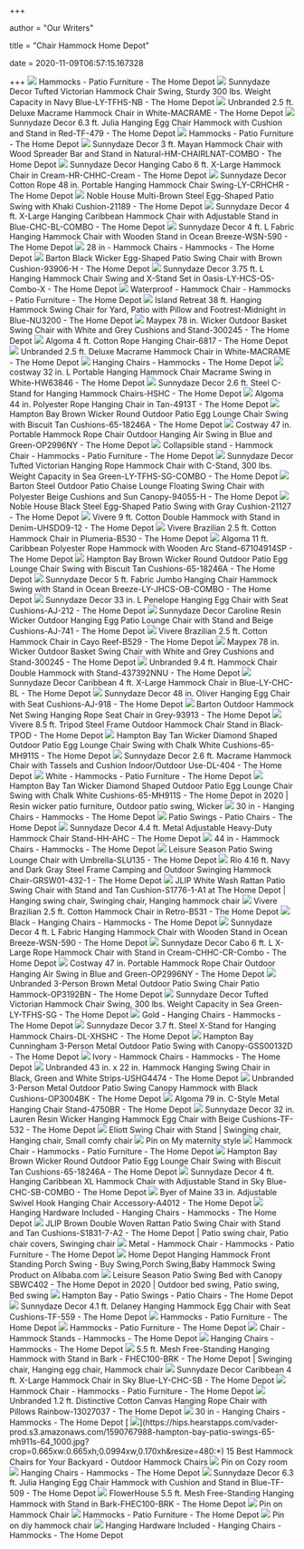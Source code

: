 +++
        
author = "Our Writers"
        
title = "Chair Hammock Home Depot"
        
date = 2020-11-09T06:57:15.167328
        
+++
[ ![](https://images.homedepot-static.com/productImages/f6a43caa-52f7-4b06-b1ba-70fe1292f056/svn/flowerhouse-fabric-hammocks-fhpc100-brk-64_400.jpg)](https://images.homedepot-static.com/productImages/f6a43caa-52f7-4b06-b1ba-70fe1292f056/svn/flowerhouse-fabric-hammocks-fhpc100-brk-64_400.jpg) Hammocks - Patio Furniture - The Home Depot
[ ![](https://images.homedepot-static.com/productImages/c805d80e-6e6e-411f-924b-d629f22c7208/svn/sunnydaze-decor-hanging-chairs-ly-tfhs-nb-64_600.jpg)](https://images.homedepot-static.com/productImages/c805d80e-6e6e-411f-924b-d629f22c7208/svn/sunnydaze-decor-hanging-chairs-ly-tfhs-nb-64_600.jpg) Sunnydaze Decor Tufted Victorian Hammock Chair Swing, Sturdy 300 lbs.  Weight Capacity in Navy Blue-LY-TFHS-NB - The Home Depot
[ ![](https://images.homedepot-static.com/productImages/213f8c35-a117-44f1-8849-69726a2a2a0b/svn/hanging-chairs-macrame-64_600.jpg)](https://images.homedepot-static.com/productImages/213f8c35-a117-44f1-8849-69726a2a2a0b/svn/hanging-chairs-macrame-64_600.jpg) Unbranded 2.5 ft. Deluxe Macrame Hammock Chair in White-MACRAME - The Home  Depot
[ ![](https://images.homedepot-static.com/productImages/38d6383f-de3a-48c6-b62f-c7faa36f03e8/svn/sunnydaze-decor-hanging-chairs-tf-479-64_600.jpg)](https://images.homedepot-static.com/productImages/38d6383f-de3a-48c6-b62f-c7faa36f03e8/svn/sunnydaze-decor-hanging-chairs-tf-479-64_600.jpg) Sunnydaze Decor 6.3 ft. Julia Hanging Egg Chair Hammock with Cushion and  Stand in Red-TF-479 - The Home Depot
[ ![](https://images.homedepot-static.com/catalog/productImages/300/c7/c72fbfed-1c9a-4221-93cc-e7198030989f_300.jpg)](https://images.homedepot-static.com/catalog/productImages/300/c7/c72fbfed-1c9a-4221-93cc-e7198030989f_300.jpg) Hammocks - Patio Furniture - The Home Depot
[ ![](https://images.homedepot-static.com/productImages/602c306e-1a9f-4b1e-bb74-ea176fe85212/svn/sunnydaze-decor-rope-hammocks-hm-chairlnat-combo-64_600.jpg)](https://images.homedepot-static.com/productImages/602c306e-1a9f-4b1e-bb74-ea176fe85212/svn/sunnydaze-decor-rope-hammocks-hm-chairlnat-combo-64_600.jpg) Sunnydaze Decor 3 ft. Mayan Hammock Chair with Wood Spreader Bar and Stand  in Natural-HM-CHAIRLNAT-COMBO - The Home Depot
[ ![](https://images.homedepot-static.com/productImages/a7822453-fbb5-48c2-9d5c-e4d7b86e5ad0/svn/sunnydaze-decor-rope-hammocks-hr-chhc-cream-64_1000.jpg)](https://images.homedepot-static.com/productImages/a7822453-fbb5-48c2-9d5c-e4d7b86e5ad0/svn/sunnydaze-decor-rope-hammocks-hr-chhc-cream-64_1000.jpg) Sunnydaze Decor Hanging Cabo 6 ft. X-Large Hammock Chair in  Cream-HR-CHHC-Cream - The Home Depot
[ ![](https://images.homedepot-static.com/productImages/420e7b8d-ebf0-49a7-af87-849f8a6ab40f/svn/sunnydaze-decor-hanging-chairs-ly-crhchr-64_600.jpg)](https://images.homedepot-static.com/productImages/420e7b8d-ebf0-49a7-af87-849f8a6ab40f/svn/sunnydaze-decor-hanging-chairs-ly-crhchr-64_600.jpg) Sunnydaze Decor Cotton Rope 48 in. Portable Hanging Hammock Chair Swing-LY-CRHCHR  - The Home Depot
[ ![](https://images.homedepot-static.com/productImages/542afaeb-425a-42c2-a6e3-c011da7e3202/svn/noble-house-patio-swings-21189-64_600.jpg)](https://images.homedepot-static.com/productImages/542afaeb-425a-42c2-a6e3-c011da7e3202/svn/noble-house-patio-swings-21189-64_600.jpg) Noble House Multi-Brown Steel Egg-Shaped Patio Swing with Khaki  Cushion-21189 - The Home Depot
[ ![](https://images.homedepot-static.com/productImages/445c6c81-c321-4774-95c8-c2fb40e24ab6/svn/sunnydaze-decor-rope-hammocks-chc-bl-combo-64_600.jpg)](https://images.homedepot-static.com/productImages/445c6c81-c321-4774-95c8-c2fb40e24ab6/svn/sunnydaze-decor-rope-hammocks-chc-bl-combo-64_600.jpg) Sunnydaze Decor 4 ft. X-Large Hanging Caribbean Hammock Chair with  Adjustable Stand in Blue-CHC-BL-COMBO - The Home Depot
[ ![](https://images.homedepot-static.com/productImages/565af0ad-05bc-4a2e-85c1-e2622cae04ed/svn/sunnydaze-decor-fabric-hammocks-wsn-590-64_600.jpg)](https://images.homedepot-static.com/productImages/565af0ad-05bc-4a2e-85c1-e2622cae04ed/svn/sunnydaze-decor-fabric-hammocks-wsn-590-64_600.jpg) Sunnydaze Decor 4 ft. L Fabric Hanging Hammock Chair with Wooden Stand in  Ocean Breeze-WSN-590 - The Home Depot
[ ![](https://images.homedepot-static.com/productImages/0c7c572c-d730-45d6-ad92-5fcf979ff5c2/svn/blue-sky-outdoor-hammock-chairs-lj01746-64_1000.jpg)](https://images.homedepot-static.com/productImages/0c7c572c-d730-45d6-ad92-5fcf979ff5c2/svn/blue-sky-outdoor-hammock-chairs-lj01746-64_1000.jpg) 28 in - Hammock Chairs - Hammocks - The Home Depot
[ ![](https://images.homedepot-static.com/productImages/94ceb4c0-6a89-4d57-814d-ae01486676c8/svn/barton-patio-swings-93906-h-64_600.jpg)](https://images.homedepot-static.com/productImages/94ceb4c0-6a89-4d57-814d-ae01486676c8/svn/barton-patio-swings-93906-h-64_600.jpg) Barton Black Wicker Egg-Shaped Patio Swing Chair with Brown Cushion-93906-H  - The Home Depot
[ ![](https://images.homedepot-static.com/productImages/4205014b-86cc-48b6-b0cc-df86bc657ee2/svn/sunnydaze-decor-rope-hammocks-ly-hcs-os-combo-x-64_600.jpg)](https://images.homedepot-static.com/productImages/4205014b-86cc-48b6-b0cc-df86bc657ee2/svn/sunnydaze-decor-rope-hammocks-ly-hcs-os-combo-x-64_600.jpg) Sunnydaze Decor 3.75 ft. L Hanging Hammock Chair Swing and X-Stand Set in  Oasis-LY-HCS-OS-Combo-X - The Home Depot
[ ![](https://images.homedepot-static.com/productImages/924a6579-cf45-4cec-a499-6b0e26d9c68b/svn/flowerhouse-fabric-hammocks-fhpc100-rd-64_1000.jpg)](https://images.homedepot-static.com/productImages/924a6579-cf45-4cec-a499-6b0e26d9c68b/svn/flowerhouse-fabric-hammocks-fhpc100-rd-64_1000.jpg) Waterproof - Hammock Chair - Hammocks - Patio Furniture - The Home Depot
[ ![](https://images.homedepot-static.com/productImages/fdc5504e-8f0a-4e57-b937-27683eb2424c/svn/island-retreat-hanging-chairs-nu3200-64_600.jpg)](https://images.homedepot-static.com/productImages/fdc5504e-8f0a-4e57-b937-27683eb2424c/svn/island-retreat-hanging-chairs-nu3200-64_600.jpg) Island Retreat 38 ft. Hanging Hammock Swing Chair for Yard, Patio with  Pillow and Footrest-Midnight in Blue-NU3200 - The Home Depot
[ ![](https://images.homedepot-static.com/productImages/987a928e-88a8-4a67-be0b-f1ca74d7bbb7/svn/maypex-patio-swings-300245-64_600.jpg)](https://images.homedepot-static.com/productImages/987a928e-88a8-4a67-be0b-f1ca74d7bbb7/svn/maypex-patio-swings-300245-64_600.jpg) Maypex 78 in. Wicker Outdoor Basket Swing Chair with White and Grey  Cushions and Stand-300245 - The Home Depot
[ ![](https://images.homedepot-static.com/productImages/aa2961af-1ac8-4232-8d76-45582e67f8a0/svn/algoma-hanging-chairs-6817-64_600.jpg)](https://images.homedepot-static.com/productImages/aa2961af-1ac8-4232-8d76-45582e67f8a0/svn/algoma-hanging-chairs-6817-64_600.jpg) Algoma 4 ft. Cotton Rope Hanging Chair-6817 - The Home Depot
[ ![](https://images.homedepot-static.com/productImages/44874312-0286-4cc2-ab2f-f422fe851642/svn/hanging-chairs-macrame-4f_600.jpg)](https://images.homedepot-static.com/productImages/44874312-0286-4cc2-ab2f-f422fe851642/svn/hanging-chairs-macrame-4f_600.jpg) Unbranded 2.5 ft. Deluxe Macrame Hammock Chair in White-MACRAME - The Home  Depot
[ ![](https://images.homedepot-static.com/productImages/41274aea-b5df-4f54-872c-bb56f594e023/svn/sunnydaze-decor-hanging-chairs-ly-009-64_400.jpg)](https://images.homedepot-static.com/productImages/41274aea-b5df-4f54-872c-bb56f594e023/svn/sunnydaze-decor-hanging-chairs-ly-009-64_400.jpg) Hanging Chairs - Hammocks - The Home Depot
[ ![](https://images.homedepot-static.com/productImages/04b4e2f0-e48d-422e-8de5-740a5cf98273/svn/costway-camping-hammocks-hw63846-64_600.jpg)](https://images.homedepot-static.com/productImages/04b4e2f0-e48d-422e-8de5-740a5cf98273/svn/costway-camping-hammocks-hw63846-64_600.jpg) costway 32 in. L Portable Hanging Hammock Chair Macrame Swing in  White-HW63846 - The Home Depot
[ ![](https://images.homedepot-static.com/productImages/43adcfd0-1fd6-4227-ae41-5039d6aaa8b3/svn/sunnydaze-decor-hammock-stands-hshc-4f_600.jpg)](https://images.homedepot-static.com/productImages/43adcfd0-1fd6-4227-ae41-5039d6aaa8b3/svn/sunnydaze-decor-hammock-stands-hshc-4f_600.jpg) Sunnydaze Decor 2.6 ft. Steel C-Stand for Hanging Hammock Chairs-HSHC - The Home  Depot
[ ![](https://images.homedepot-static.com/productImages/f6a59196-5f5e-4aba-b509-c0917c7a253f/svn/algoma-hanging-chairs-4913t-64_1000.jpg)](https://images.homedepot-static.com/productImages/f6a59196-5f5e-4aba-b509-c0917c7a253f/svn/algoma-hanging-chairs-4913t-64_1000.jpg) Algoma 44 in. Polyester Rope Hanging Chair in Tan-4913T - The Home Depot
[ ![](https://images.homedepot-static.com/productImages/5fe2f4db-2402-4da6-bf63-58d0e768dfed/svn/hampton-bay-patio-swings-65-18246a-e1_600.jpg)](https://images.homedepot-static.com/productImages/5fe2f4db-2402-4da6-bf63-58d0e768dfed/svn/hampton-bay-patio-swings-65-18246a-e1_600.jpg) Hampton Bay Brown Wicker Round Outdoor Patio Egg Lounge Chair Swing with  Biscuit Tan Cushions-65-18246A - The Home Depot
[ ![](https://images.homedepot-static.com/productImages/7066bb12-c5fa-461e-8d06-520917224ac5/svn/costway-fabric-hammocks-op2996ny-c3_600.jpg)](https://images.homedepot-static.com/productImages/7066bb12-c5fa-461e-8d06-520917224ac5/svn/costway-fabric-hammocks-op2996ny-c3_600.jpg) Costway 47 in. Portable Hammock Rope Chair Outdoor Hanging Air Swing in  Blue and Green-OP2996NY - The Home Depot
[ ![](https://images.homedepot-static.com/productImages/cc602b9f-f947-4110-87ee-dddab612f513/svn/flowerhouse-fabric-hammocks-fhpc100-brk-64_400_compressed.jpg)](https://images.homedepot-static.com/productImages/cc602b9f-f947-4110-87ee-dddab612f513/svn/flowerhouse-fabric-hammocks-fhpc100-brk-64_400_compressed.jpg) Collapsible stand - Hammock Chair - Hammocks - Patio Furniture - The Home  Depot
[ ![](https://images.homedepot-static.com/productImages/21e43154-8899-4557-b7b3-1a0a809abea9/svn/sunnydaze-decor-hanging-chairs-ly-tfhs-sg-combo-64_600.jpg)](https://images.homedepot-static.com/productImages/21e43154-8899-4557-b7b3-1a0a809abea9/svn/sunnydaze-decor-hanging-chairs-ly-tfhs-sg-combo-64_600.jpg) Sunnydaze Decor Tufted Victorian Hanging Rope Hammock Chair with C-Stand,  300 lbs. Weight Capacity in Sea Green-LY-TFHS-SG-COMBO - The Home Depot
[ ![](https://images.homedepot-static.com/productImages/6ff69301-9a1c-46f5-955d-37e08a2ff375/svn/barton-outdoor-chaise-lounges-94055-h-64_600.jpg)](https://images.homedepot-static.com/productImages/6ff69301-9a1c-46f5-955d-37e08a2ff375/svn/barton-outdoor-chaise-lounges-94055-h-64_600.jpg) Barton Steel Outdoor Patio Chaise Lounge Floating Swing Chair with  Polyester Beige Cushions and Sun Canopy-94055-H - The Home Depot
[ ![](https://images.homedepot-static.com/productImages/396a2528-87b4-4594-a884-8d5c5eacf0b7/svn/noble-house-patio-swings-21127-64_600.jpg)](https://images.homedepot-static.com/productImages/396a2528-87b4-4594-a884-8d5c5eacf0b7/svn/noble-house-patio-swings-21127-64_600.jpg) Noble House Black Steel Egg-Shaped Patio Swing with Gray Cushion-21127 -  The Home Depot
[ ![](https://images.homedepot-static.com/productImages/730a0a35-9c11-42a2-919d-12d1dd6bb3aa/svn/vivere-fabric-hammocks-uhsdo9-12-64_600.jpg)](https://images.homedepot-static.com/productImages/730a0a35-9c11-42a2-919d-12d1dd6bb3aa/svn/vivere-fabric-hammocks-uhsdo9-12-64_600.jpg) Vivere 9 ft. Cotton Double Hammock with Stand in Denim-UHSDO9-12 - The Home  Depot
[ ![](https://images.homedepot-static.com/productImages/3bafeff7-3f89-4b25-96cd-15296a326b76/svn/vivere-hanging-chairs-b530-64_1000.jpg)](https://images.homedepot-static.com/productImages/3bafeff7-3f89-4b25-96cd-15296a326b76/svn/vivere-hanging-chairs-b530-64_1000.jpg) Vivere Brazilian 2.5 ft. Cotton Hammock Chair in Plumeria-B530 - The Home  Depot
[ ![](https://images.homedepot-static.com/productImages/91119c31-aaef-431d-b901-d4a9df2b03c8/svn/algoma-rope-hammocks-67104914sp-64_600.jpg)](https://images.homedepot-static.com/productImages/91119c31-aaef-431d-b901-d4a9df2b03c8/svn/algoma-rope-hammocks-67104914sp-64_600.jpg) Algoma 11 ft. Caribbean Polyester Rope Hammock with Wooden Arc  Stand-67104914SP - The Home Depot
[ ![](https://images.homedepot-static.com/productImages/3c623e79-60d4-47ea-b10f-3f8eab201822/svn/hampton-bay-patio-swings-65-18246a-64_600.jpg)](https://images.homedepot-static.com/productImages/3c623e79-60d4-47ea-b10f-3f8eab201822/svn/hampton-bay-patio-swings-65-18246a-64_600.jpg) Hampton Bay Brown Wicker Round Outdoor Patio Egg Lounge Chair Swing with  Biscuit Tan Cushions-65-18246A - The Home Depot
[ ![](https://images.homedepot-static.com/productImages/d112df6b-549d-4221-8c49-b7eebe3be97d/svn/sunnydaze-decor-fabric-hammocks-ly-jhcs-ob-combo-64_1000.jpg)](https://images.homedepot-static.com/productImages/d112df6b-549d-4221-8c49-b7eebe3be97d/svn/sunnydaze-decor-fabric-hammocks-ly-jhcs-ob-combo-64_1000.jpg) Sunnydaze Decor 5 ft. Fabric Jumbo Hanging Chair Hammock Swing with Stand  in Ocean Breeze-LY-JHCS-OB-COMBO - The Home Depot
[ ![](https://images.homedepot-static.com/productImages/ceb7cdc4-7e52-496e-a093-825584158b6c/svn/sunnydaze-decor-hanging-chairs-aj-212-64_600.jpg)](https://images.homedepot-static.com/productImages/ceb7cdc4-7e52-496e-a093-825584158b6c/svn/sunnydaze-decor-hanging-chairs-aj-212-64_600.jpg) Sunnydaze Decor 33 in. L Penelope Hanging Egg Chair with Seat  Cushions-AJ-212 - The Home Depot
[ ![](https://images.homedepot-static.com/productImages/dfba80ad-ced4-47b1-9f4e-6467f96ec6c7/svn/sunnydaze-decor-outdoor-lounge-chairs-aj-741-64_600.jpg)](https://images.homedepot-static.com/productImages/dfba80ad-ced4-47b1-9f4e-6467f96ec6c7/svn/sunnydaze-decor-outdoor-lounge-chairs-aj-741-64_600.jpg) Sunnydaze Decor Caroline Resin Wicker Outdoor Hanging Egg Patio Lounge Chair  with Stand and Beige Cushions-AJ-741 - The Home Depot
[ ![](https://images.homedepot-static.com/productImages/d5bc5c60-411a-4075-b2c1-3b71df323509/svn/vivere-hanging-chairs-b529-64_600.jpg)](https://images.homedepot-static.com/productImages/d5bc5c60-411a-4075-b2c1-3b71df323509/svn/vivere-hanging-chairs-b529-64_600.jpg) Vivere Brazilian 2.5 ft. Cotton Hammock Chair in Cayo Reef-B529 - The Home  Depot
[ ![](https://images.homedepot-static.com/productImages/10c5ea0a-0cb9-4153-8908-d56b71d99c73/svn/maypex-patio-swings-300245-4f_600.jpg)](https://images.homedepot-static.com/productImages/10c5ea0a-0cb9-4153-8908-d56b71d99c73/svn/maypex-patio-swings-300245-4f_600.jpg) Maypex 78 in. Wicker Outdoor Basket Swing Chair with White and Grey  Cushions and Stand-300245 - The Home Depot
[ ![](https://images.homedepot-static.com/productImages/d49350bd-7e93-4e8d-8899-89b73fdafd79/svn/fabric-hammocks-437392nnu-64_600.jpg)](https://images.homedepot-static.com/productImages/d49350bd-7e93-4e8d-8899-89b73fdafd79/svn/fabric-hammocks-437392nnu-64_600.jpg) Unbranded 9.4 ft. Hammock Chair Double Hammock with Stand-437392NNU - The Home  Depot
[ ![](https://images.homedepot-static.com/productImages/d2f486bf-fdca-431b-bf2f-d9b5c20ef811/svn/sunnydaze-decor-rope-hammocks-ly-chc-bl-64_600.jpg)](https://images.homedepot-static.com/productImages/d2f486bf-fdca-431b-bf2f-d9b5c20ef811/svn/sunnydaze-decor-rope-hammocks-ly-chc-bl-64_600.jpg) Sunnydaze Decor Caribbean 4 ft. X-Large Hammock Chair in Blue-LY-CHC-BL -  The Home Depot
[ ![](https://images.homedepot-static.com/productImages/d0f47a0d-19f9-4678-a09f-ffa4f8c1f40f/svn/sunnydaze-decor-hanging-chairs-aj-918-c3_600.jpg)](https://images.homedepot-static.com/productImages/d0f47a0d-19f9-4678-a09f-ffa4f8c1f40f/svn/sunnydaze-decor-hanging-chairs-aj-918-c3_600.jpg) Sunnydaze Decor 48 in. Oliver Hanging Egg Chair with Seat Cushions-AJ-918 -  The Home Depot
[ ![](https://images.homedepot-static.com/productImages/8599408a-8373-4689-9090-0492d3cae50e/svn/barton-rope-hammocks-93913-64_600.jpg)](https://images.homedepot-static.com/productImages/8599408a-8373-4689-9090-0492d3cae50e/svn/barton-rope-hammocks-93913-64_600.jpg) Barton Outdoor Hammock Net Swing Hanging Rope Seat Chair in Grey-93913 -  The Home Depot
[ ![](https://images.homedepot-static.com/productImages/fde9c9d7-32a7-403b-8171-20d7b01c4c95/svn/vivere-hammock-stands-tpod-64_600.jpg)](https://images.homedepot-static.com/productImages/fde9c9d7-32a7-403b-8171-20d7b01c4c95/svn/vivere-hammock-stands-tpod-64_600.jpg) Vivere 8.5 ft. Tripod Steel Frame Outdoor Hammock Chair Stand in Black-TPOD  - The Home Depot
[ ![](https://images.homedepot-static.com/productImages/2ac0fe29-9d7b-40d0-bbbf-71229dc09fb3/svn/hampton-bay-patio-swings-65-mh911s-e1_600.jpg)](https://images.homedepot-static.com/productImages/2ac0fe29-9d7b-40d0-bbbf-71229dc09fb3/svn/hampton-bay-patio-swings-65-mh911s-e1_600.jpg) Hampton Bay Tan Wicker Diamond Shaped Outdoor Patio Egg Lounge Chair Swing  with Chalk White Cushions-65-MH911S - The Home Depot
[ ![](https://images.homedepot-static.com/productImages/0827cfd3-d4a8-4ec6-9177-90607ecc74ee/svn/sunnydaze-decor-hanging-chairs-dl-404-64_600.jpg)](https://images.homedepot-static.com/productImages/0827cfd3-d4a8-4ec6-9177-90607ecc74ee/svn/sunnydaze-decor-hanging-chairs-dl-404-64_600.jpg) Sunnydaze Decor 2.6 ft. Macrame Hammock Chair with Tassels and Cushion  Indoor/Outdoor Use-DL-404 - The Home Depot
[ ![](https://images.homedepot-static.com/productImages/2275bf5e-f416-4f95-a040-7319e019ad4d/svn/rope-hammocks-8911e-64_1000.jpg)](https://images.homedepot-static.com/productImages/2275bf5e-f416-4f95-a040-7319e019ad4d/svn/rope-hammocks-8911e-64_1000.jpg) White - Hammocks - Patio Furniture - The Home Depot
[ ![](https://i.pinimg.com/originals/e3/cc/c3/e3ccc3a731d3d817a0ca3679ca9282c2.jpg)](https://i.pinimg.com/originals/e3/cc/c3/e3ccc3a731d3d817a0ca3679ca9282c2.jpg) Hampton Bay Tan Wicker Diamond Shaped Outdoor Patio Egg Lounge Chair Swing  with Chalk White Cushions-65-MH911S - The Home Depot in 2020 | Resin wicker  patio furniture, Outdoor patio swing, Wicker
[ ![](https://images.homedepot-static.com/productImages/2cbdb210-635e-43de-a4bb-59a55c3dbb1d/svn/vivere-hanging-chairs-b538-64_400.jpg)](https://images.homedepot-static.com/productImages/2cbdb210-635e-43de-a4bb-59a55c3dbb1d/svn/vivere-hanging-chairs-b538-64_400.jpg) 30 in - Hanging Chairs - Hammocks - The Home Depot
[ ![](https://images.homedepot-static.com/productImages/a9e1c47d-668d-4534-9c32-a2e98529a407/svn/sunnydaze-decor-patio-swings-zbo-119-64_400.jpg)](https://images.homedepot-static.com/productImages/a9e1c47d-668d-4534-9c32-a2e98529a407/svn/sunnydaze-decor-patio-swings-zbo-119-64_400.jpg) Patio Swings - Patio Chairs - The Home Depot
[ ![](https://images.homedepot-static.com/productImages/e1f6e1f8-2a98-41e2-babb-1249ce1c3ae2/svn/sunnydaze-decor-hammock-stands-hh-ahc-31_600.jpg)](https://images.homedepot-static.com/productImages/e1f6e1f8-2a98-41e2-babb-1249ce1c3ae2/svn/sunnydaze-decor-hammock-stands-hh-ahc-31_600.jpg) Sunnydaze Decor 4.4 ft. Metal Adjustable Heavy-Duty Hammock Chair  Stand-HH-AHC - The Home Depot
[ ![](https://images.homedepot-static.com/productImages/94aa2c81-75f5-4746-8204-f7aaf35ae64c/svn/northlight-hammock-chairs-32816644-64_400.jpg)](https://images.homedepot-static.com/productImages/94aa2c81-75f5-4746-8204-f7aaf35ae64c/svn/northlight-hammock-chairs-32816644-64_400.jpg) 44 in - Hammock Chairs - Hammocks - The Home Depot
[ ![](https://images.homedepot-static.com/productImages/a7e8d1e9-54ce-4511-8549-3ce170aabadf/svn/leisure-season-patio-swings-slu135-31_600.jpg)](https://images.homedepot-static.com/productImages/a7e8d1e9-54ce-4511-8549-3ce170aabadf/svn/leisure-season-patio-swings-slu135-31_600.jpg) Leisure Season Patio Swing Lounge Chair with Umbrella-SLU135 - The Home  Depot
[ ![](https://images.homedepot-static.com/productImages/ec4b3069-7dcc-4b14-9086-fecd7300d4ca/svn/rio-hanging-chairs-grsw01-432-1-64_600.jpg)](https://images.homedepot-static.com/productImages/ec4b3069-7dcc-4b14-9086-fecd7300d4ca/svn/rio-hanging-chairs-grsw01-432-1-64_600.jpg) Rio 4.16 ft. Navy and Dark Gray Steel Frame Camping and Outdoor Swinging Hammock  Chair-GRSW01-432-1 - The Home Depot
[ ![](https://i.pinimg.com/originals/23/d4/05/23d40586ae1b6be3a5ab972c75b9fd82.jpg)](https://i.pinimg.com/originals/23/d4/05/23d40586ae1b6be3a5ab972c75b9fd82.jpg) JLIP White Wash Rattan Patio Swing Chair with Stand and Tan  Cushion-S1776-1-A1 at The Home Depot | Hanging swing chair, Swinging chair,  Hanging hammock chair
[ ![](https://images.homedepot-static.com/productImages/45442470-040d-478f-a873-3726c95c576f/svn/vivere-hanging-chairs-b531-64_600.jpg)](https://images.homedepot-static.com/productImages/45442470-040d-478f-a873-3726c95c576f/svn/vivere-hanging-chairs-b531-64_600.jpg) Vivere Brazilian 2.5 ft. Cotton Hammock Chair in Retro-B531 - The Home Depot
[ ![](https://images.homedepot-static.com/productImages/e256b800-e786-423f-bf1c-d2f611ab1916/svn/nestfair-hanging-chairs-lw29518385-64_400.jpg)](https://images.homedepot-static.com/productImages/e256b800-e786-423f-bf1c-d2f611ab1916/svn/nestfair-hanging-chairs-lw29518385-64_400.jpg) Black - Hanging Chairs - Hammocks - The Home Depot
[ ![](https://images.homedepot-static.com/productImages/505fb2d1-686c-45c3-a017-709b7044f6d0/svn/sunnydaze-decor-fabric-hammocks-wsn-590-31_600.jpg)](https://images.homedepot-static.com/productImages/505fb2d1-686c-45c3-a017-709b7044f6d0/svn/sunnydaze-decor-fabric-hammocks-wsn-590-31_600.jpg) Sunnydaze Decor 4 ft. L Fabric Hanging Hammock Chair with Wooden Stand in  Ocean Breeze-WSN-590 - The Home Depot
[ ![](https://images.homedepot-static.com/productImages/c1ce7888-e9b8-444d-a614-9314ec4e6987/svn/sunnydaze-decor-rope-hammocks-chhc-cr-combo-64_600.jpg)](https://images.homedepot-static.com/productImages/c1ce7888-e9b8-444d-a614-9314ec4e6987/svn/sunnydaze-decor-rope-hammocks-chhc-cr-combo-64_600.jpg) Sunnydaze Decor Cabo 6 ft. L X-Large Rope Hammock Chair with Stand in  Cream-CHHC-CR-Combo - The Home Depot
[ ![](https://images.homedepot-static.com/productImages/5a8c6a35-d982-4474-9dc1-3fe63d0d3885/svn/costway-fabric-hammocks-op2996ny-fa_600.jpg)](https://images.homedepot-static.com/productImages/5a8c6a35-d982-4474-9dc1-3fe63d0d3885/svn/costway-fabric-hammocks-op2996ny-fa_600.jpg) Costway 47 in. Portable Hammock Rope Chair Outdoor Hanging Air Swing in  Blue and Green-OP2996NY - The Home Depot
[ ![](https://images.homedepot-static.com/productImages/dca8c776-9941-467b-81d5-57a9d61fdb51/svn/patio-swings-op3192bn-64_600.jpg)](https://images.homedepot-static.com/productImages/dca8c776-9941-467b-81d5-57a9d61fdb51/svn/patio-swings-op3192bn-64_600.jpg) Unbranded 3-Person Brown Metal Outdoor Patio Swing Chair Patio Hammock-OP3192BN  - The Home Depot
[ ![](https://images.homedepot-static.com/productImages/31dd15be-65c8-4689-9e45-4b62bf8fefc0/svn/sunnydaze-decor-hanging-chairs-ly-tfhs-sg-64_600.jpg)](https://images.homedepot-static.com/productImages/31dd15be-65c8-4689-9e45-4b62bf8fefc0/svn/sunnydaze-decor-hanging-chairs-ly-tfhs-sg-64_600.jpg) Sunnydaze Decor Tufted Victorian Hammock Chair Swing, 300 lbs. Weight  Capacity in Sea Green-LY-TFHS-SG - The Home Depot
[ ![](https://images.homedepot-static.com/productImages/73872eb6-d6d3-4193-acbe-fbc195758430/svn/sunnydaze-decor-hanging-chairs-wim-322-64_400.jpg)](https://images.homedepot-static.com/productImages/73872eb6-d6d3-4193-acbe-fbc195758430/svn/sunnydaze-decor-hanging-chairs-wim-322-64_400.jpg) Gold - Hanging Chairs - Hammocks - The Home Depot
[ ![](https://images.homedepot-static.com/productImages/0cc185d4-a397-4420-a684-6a973022078c/svn/sunnydaze-decor-hammock-stands-dl-xhshc-64_600.jpg)](https://images.homedepot-static.com/productImages/0cc185d4-a397-4420-a684-6a973022078c/svn/sunnydaze-decor-hammock-stands-dl-xhshc-64_600.jpg) Sunnydaze Decor 3.7 ft. Steel X-Stand for Hanging Hammock Chairs-DL-XHSHC -  The Home Depot
[ ![](https://images.homedepot-static.com/productImages/e723f573-6c52-47d0-a567-f974190f2bbc/svn/hampton-bay-patio-swings-gss00132d-64_600.jpg)](https://images.homedepot-static.com/productImages/e723f573-6c52-47d0-a567-f974190f2bbc/svn/hampton-bay-patio-swings-gss00132d-64_600.jpg) Hampton Bay Cunningham 3-Person Metal Outdoor Patio Swing with  Canopy-GSS00132D - The Home Depot
[ ![](https://images.homedepot-static.com/productImages/ff7a2f62-b39e-4228-96e9-15cc715ed8b2/svn/vivere-hammock-chairs-b500-64_400.jpg)](https://images.homedepot-static.com/productImages/ff7a2f62-b39e-4228-96e9-15cc715ed8b2/svn/vivere-hammock-chairs-b500-64_400.jpg) Ivory - Hammock Chairs - Hammocks - The Home Depot
[ ![](https://images.homedepot-static.com/productImages/8fdb1a66-8017-4fdd-8d95-56b3ceff7275/svn/hanging-chairs-ushg4474-64_600.jpg)](https://images.homedepot-static.com/productImages/8fdb1a66-8017-4fdd-8d95-56b3ceff7275/svn/hanging-chairs-ushg4474-64_600.jpg) Unbranded 43 in. x 22 in. Hammock Hanging Swing Chair in Black, Green and  White Strips-USHG4474 - The Home Depot
[ ![](https://images.homedepot-static.com/productImages/773a1436-6687-4f39-8a99-bec68a407e9c/svn/patio-swings-op3004bk-64_600.jpg)](https://images.homedepot-static.com/productImages/773a1436-6687-4f39-8a99-bec68a407e9c/svn/patio-swings-op3004bk-64_600.jpg) Unbranded 3-Person Metal Outdoor Patio Swing Canopy Hammock with Black  Cushions-OP3004BK - The Home Depot
[ ![](https://images.homedepot-static.com/productImages/73c9d4eb-af1a-41d4-94ec-e8a9eb893b4f/svn/algoma-hammock-stands-4750br-64_1000.jpg)](https://images.homedepot-static.com/productImages/73c9d4eb-af1a-41d4-94ec-e8a9eb893b4f/svn/algoma-hammock-stands-4750br-64_1000.jpg) Algoma 79 in. C-Style Metal Hanging Chair Stand-4750BR - The Home Depot
[ ![](https://images.homedepot-static.com/productImages/c43a3f68-b5ce-4fc0-a307-a9b133c9b38b/svn/sunnydaze-decor-hanging-chairs-tf-532-c3_600.jpg)](https://images.homedepot-static.com/productImages/c43a3f68-b5ce-4fc0-a307-a9b133c9b38b/svn/sunnydaze-decor-hanging-chairs-tf-532-c3_600.jpg) Sunnydaze Decor 32 in. Lauren Resin Wicker Hanging Hammock Egg Chair with  Beige Cushions-TF-532 - The Home Depot
[ ![](https://i.pinimg.com/originals/1d/79/b1/1d79b15949d1d4960fc6bfae254b6189.jpg)](https://i.pinimg.com/originals/1d/79/b1/1d79b15949d1d4960fc6bfae254b6189.jpg) Eliott Swing Chair with Stand | Swinging chair, Hanging chair, Small comfy  chair
[ ![](https://i.pinimg.com/originals/f9/ca/ec/f9caeca53a2c1320a50f46a8bd2bee0c.jpg)](https://i.pinimg.com/originals/f9/ca/ec/f9caeca53a2c1320a50f46a8bd2bee0c.jpg) Pin on My maternity style
[ ![](https://images.homedepot-static.com/catalog/productImages/300/f6/f6a43caa-52f7-4b06-b1ba-70fe1292f056_300.jpg)](https://images.homedepot-static.com/catalog/productImages/300/f6/f6a43caa-52f7-4b06-b1ba-70fe1292f056_300.jpg) Hammock Chair - Hammocks - Patio Furniture - The Home Depot
[ ![](https://images.homedepot-static.com/productImages/cee2f7b1-b32e-4a6e-b8e6-2e8a1e07dda1/svn/hampton-bay-patio-swings-65-18246a-a0_600.jpg)](https://images.homedepot-static.com/productImages/cee2f7b1-b32e-4a6e-b8e6-2e8a1e07dda1/svn/hampton-bay-patio-swings-65-18246a-a0_600.jpg) Hampton Bay Brown Wicker Round Outdoor Patio Egg Lounge Chair Swing with  Biscuit Tan Cushions-65-18246A - The Home Depot
[ ![](https://images.homedepot-static.com/productImages/ac8409f3-b82a-40c1-9e21-e1560cb06c73/svn/sunnydaze-decor-rope-hammocks-chc-sb-combo-64_600.jpg)](https://images.homedepot-static.com/productImages/ac8409f3-b82a-40c1-9e21-e1560cb06c73/svn/sunnydaze-decor-rope-hammocks-chc-sb-combo-64_600.jpg) Sunnydaze Decor 4 ft. Hanging Caribbean XL Hammock Chair with Adjustable  Stand in Sky Blue-CHC-SB-COMBO - The Home Depot
[ ![](https://images.homedepot-static.com/productImages/f91128de-078d-4192-92e2-c156cdebc1b9/svn/byer-of-maine-hammock-accessories-a4012-c3_600.jpg)](https://images.homedepot-static.com/productImages/f91128de-078d-4192-92e2-c156cdebc1b9/svn/byer-of-maine-hammock-accessories-a4012-c3_600.jpg) Byer of Maine 33 in. Adjustable Swivel Hook Hanging Chair Accessory-A4012 -  The Home Depot
[ ![](https://images.homedepot-static.com/productImages/d96f9f13-0bcc-41ff-a11a-3bc742f9e8b5/svn/vivere-hanging-chairs-b512-64_1000.jpg)](https://images.homedepot-static.com/productImages/d96f9f13-0bcc-41ff-a11a-3bc742f9e8b5/svn/vivere-hanging-chairs-b512-64_1000.jpg) Hanging Hardware Included - Hanging Chairs - Hammocks - The Home Depot
[ ![](https://i.pinimg.com/originals/99/2c/73/992c735cb45577902be43f3368ed32f1.jpg)](https://i.pinimg.com/originals/99/2c/73/992c735cb45577902be43f3368ed32f1.jpg) JLIP Brown Double Woven Rattan Patio Swing Chair with Stand and Tan  Cushions-S1831-7-A2 - The Home Depot | Patio swing chair, Patio chair  covers, Swinging chair
[ ![](https://images.homedepot-static.com/productImages/cb1f435e-8172-46da-b14c-a6f01e60227c/svn/sunnydaze-decor-rope-hammocks-hm-chairxlnat-combo-64_1000.jpg)](https://images.homedepot-static.com/productImages/cb1f435e-8172-46da-b14c-a6f01e60227c/svn/sunnydaze-decor-rope-hammocks-hm-chairxlnat-combo-64_1000.jpg) Metal - Hammock Chair - Hammocks - Patio Furniture - The Home Depot
[ ![](https://sc01.alicdn.com/kf/HTB19ZRzbRcHL1JjSZJiq6AKcpXaz.jpg)](https://sc01.alicdn.com/kf/HTB19ZRzbRcHL1JjSZJiq6AKcpXaz.jpg) Home Depot Hanging Hammock Front Standing Porch Swing - Buy Swing,Porch  Swing,Baby Hammock Swing Product on Alibaba.com
[ ![](https://i.pinimg.com/originals/f4/85/82/f4858280b8adf5563749171f77625893.jpg)](https://i.pinimg.com/originals/f4/85/82/f4858280b8adf5563749171f77625893.jpg) Leisure Season Patio Swing Bed with Canopy SBWC402 - The Home Depot in 2020  | Outdoor bed swing, Patio swing, Bed swing
[ ![](https://images.homedepot-static.com/productImages/fff3c51e-7d07-4e19-b103-19c61528f7fa/svn/hampton-bay-patio-swings-s010047-64_1000.jpg)](https://images.homedepot-static.com/productImages/fff3c51e-7d07-4e19-b103-19c61528f7fa/svn/hampton-bay-patio-swings-s010047-64_1000.jpg) Hampton Bay - Patio Swings - Patio Chairs - The Home Depot
[ ![](https://images.homedepot-static.com/productImages/e9f9d924-84f0-4578-af50-5390e0b8d02a/svn/sunnydaze-decor-hanging-chairs-tf-559-c3_600.jpg)](https://images.homedepot-static.com/productImages/e9f9d924-84f0-4578-af50-5390e0b8d02a/svn/sunnydaze-decor-hanging-chairs-tf-559-c3_600.jpg) Sunnydaze Decor 4.1 ft. Delaney Hanging Hammock Egg Chair with Seat  Cushions-TF-559 - The Home Depot
[ ![](https://images.homedepot-static.com/productImages/23ed7105-997c-49a0-aaa8-5d259763e8b6/svn/fabric-hammocks-uhsdo9-38-64_400.jpg)](https://images.homedepot-static.com/productImages/23ed7105-997c-49a0-aaa8-5d259763e8b6/svn/fabric-hammocks-uhsdo9-38-64_400.jpg) Hammocks - Patio Furniture - The Home Depot
[ ![](https://images.homedepot-static.com/productImages/e6c35c5c-99c3-4006-9511-eca5dce2f2a7/svn/vivere-fabric-hammocks-c8spct-29-64_400.jpg)](https://images.homedepot-static.com/productImages/e6c35c5c-99c3-4006-9511-eca5dce2f2a7/svn/vivere-fabric-hammocks-c8spct-29-64_400.jpg) Hammocks - Patio Furniture - The Home Depot
[ ![](https://images.homedepot-static.com/productImages/615db0e7-0fa3-4570-ad1b-e34baf99d5d2/svn/sunnydaze-decor-hammock-stands-hshc-64_400.jpg)](https://images.homedepot-static.com/productImages/615db0e7-0fa3-4570-ad1b-e34baf99d5d2/svn/sunnydaze-decor-hammock-stands-hshc-64_400.jpg) Chair - Hammock Stands - Hammocks - The Home Depot
[ ![](https://images.homedepot-static.com/productImages/f8e9b133-90f7-4560-95e0-ab9de123789f/svn/hanging-chairs-ushg1048-64_400.jpg)](https://images.homedepot-static.com/productImages/f8e9b133-90f7-4560-95e0-ab9de123789f/svn/hanging-chairs-ushg1048-64_400.jpg) Hanging Chairs - Hammocks - The Home Depot
[ ![](https://i.pinimg.com/originals/e7/ac/74/e7ac74024a19d36c28dc0056e7746851.jpg)](https://i.pinimg.com/originals/e7/ac/74/e7ac74024a19d36c28dc0056e7746851.jpg) 5.5 ft. Mesh Free-Standing Hanging Hammock with Stand in Bark - FHEC100-BRK  - The Home Depot | Swinging chair, Hanging egg chair, Hammock chair
[ ![](https://images.homedepot-static.com/productImages/3c29e7fa-62f8-466a-a88c-ed675a605e07/svn/sunnydaze-decor-rope-hammocks-ly-chc-sb-64_600.jpg)](https://images.homedepot-static.com/productImages/3c29e7fa-62f8-466a-a88c-ed675a605e07/svn/sunnydaze-decor-rope-hammocks-ly-chc-sb-64_600.jpg) Sunnydaze Decor Caribbean 4 ft. X-Large Hammock Chair in Sky Blue-LY-CHC-SB  - The Home Depot
[ ![](https://images.homedepot-static.com/catalog/productImages/300/09/0967adee-4259-49cd-adea-3b2466defcd9_300.jpg)](https://images.homedepot-static.com/catalog/productImages/300/09/0967adee-4259-49cd-adea-3b2466defcd9_300.jpg) Hammock Chair - Hammocks - Patio Furniture - The Home Depot
[ ![](https://images.homedepot-static.com/productImages/cce10d44-4db1-49ff-a347-f44f81bbb9e4/svn/hanging-chairs-13027037-64_600.jpg)](https://images.homedepot-static.com/productImages/cce10d44-4db1-49ff-a347-f44f81bbb9e4/svn/hanging-chairs-13027037-64_600.jpg) Unbranded 1.2 ft. Distinctive Cotton Canvas Hanging Rope Chair with Pillows  Rainbow-13027037 - The Home Depot
[ ![](https://images.homedepot-static.com/productImages/6c278b77-2ab1-41a7-8fd2-a322752a0c38/svn/vivere-hanging-chairs-b526-64_400.jpg)](https://images.homedepot-static.com/productImages/6c278b77-2ab1-41a7-8fd2-a322752a0c38/svn/vivere-hanging-chairs-b526-64_400.jpg) 30 in - Hanging Chairs - Hammocks - The Home Depot
[ ![](https://hips.hearstapps.com/vader-prod.s3.amazonaws.com/1590767988-hampton-bay-patio-swings-65-mh911s-64_1000.jpg?crop=0.665xw:0.665xh;0.0994xw,0.170xh&resize=480:*)](https://hips.hearstapps.com/vader-prod.s3.amazonaws.com/1590767988-hampton-bay-patio-swings-65-mh911s-64_1000.jpg?crop=0.665xw:0.665xh;0.0994xw,0.170xh&resize=480:*) 15 Best Hammock Chairs for Your Backyard - Outdoor Hammock Chairs
[ ![](https://i.pinimg.com/736x/47/32/61/473261cbf5687560b4f53e023dd21b6b.jpg)](https://i.pinimg.com/736x/47/32/61/473261cbf5687560b4f53e023dd21b6b.jpg) Pin on Cozy room
[ ![](https://images.homedepot-static.com/productImages/139914b1-32a0-400b-9b86-c0222607ac29/svn/hanging-chairs-ushg4472-64_400.jpg)](https://images.homedepot-static.com/productImages/139914b1-32a0-400b-9b86-c0222607ac29/svn/hanging-chairs-ushg4472-64_400.jpg) Hanging Chairs - Hammocks - The Home Depot
[ ![](https://images.homedepot-static.com/productImages/45201d97-15ed-48d3-988a-6d75a9aa385e/svn/sunnydaze-decor-hanging-chairs-tf-509-64_600.jpg)](https://images.homedepot-static.com/productImages/45201d97-15ed-48d3-988a-6d75a9aa385e/svn/sunnydaze-decor-hanging-chairs-tf-509-64_600.jpg) Sunnydaze Decor 6.3 ft. Julia Hanging Egg Chair Hammock with Cushion and  Stand in Blue-TF-509 - The Home Depot
[ ![](https://images.homedepot-static.com/productImages/e2605a85-feaa-4549-9eb1-ba901b313b64/svn/patio-swings-fhec100-brk-64_600.jpg)](https://images.homedepot-static.com/productImages/e2605a85-feaa-4549-9eb1-ba901b313b64/svn/patio-swings-fhec100-brk-64_600.jpg) FlowerHouse 5.5 ft. Mesh Free-Standing Hanging Hammock with Stand in  Bark-FHEC100-BRK - The Home Depot
[ ![](https://i.pinimg.com/originals/1b/21/ae/1b21aec9bf404bc9b329b6119f20c0a5.png)](https://i.pinimg.com/originals/1b/21/ae/1b21aec9bf404bc9b329b6119f20c0a5.png) Pin on Hammock Chair
[ ![](https://images.homedepot-static.com/productImages/146ee0e1-3bbf-4fab-aacb-6deb3efa6a9e/svn/vivere-fabric-hammocks-uhsdo9-34-64_400.jpg)](https://images.homedepot-static.com/productImages/146ee0e1-3bbf-4fab-aacb-6deb3efa6a9e/svn/vivere-fabric-hammocks-uhsdo9-34-64_400.jpg) Hammocks - Patio Furniture - The Home Depot
[ ![](https://i.pinimg.com/originals/df/7a/f9/df7af9303c5998dd9940d08c8bb56dff.png)](https://i.pinimg.com/originals/df/7a/f9/df7af9303c5998dd9940d08c8bb56dff.png) Pin on diy hammock chair
[ ![](https://images.homedepot-static.com/productImages/adf87fc4-22d8-4035-a98b-793259fff36e/svn/vivere-hanging-chairs-b524-64_1000.jpg)](https://images.homedepot-static.com/productImages/adf87fc4-22d8-4035-a98b-793259fff36e/svn/vivere-hanging-chairs-b524-64_1000.jpg) Hanging Hardware Included - Hanging Chairs - Hammocks - The Home Depot
